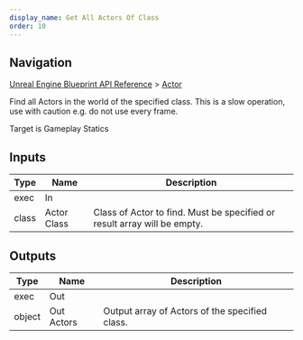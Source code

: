 ```yaml
---
display_name: Get All Actors Of Class
order: 10
---
```

## Navigation

[Unreal Engine Blueprint API Reference](https://dev.epicgames.com/documentation/en-us/unreal-engine/BlueprintAPI) > [Actor](https://dev.epicgames.com/documentation/en-us/unreal-engine/BlueprintAPI/Actor)

Find all Actors in the world of the specified class.
This is a slow operation, use with caution e.g. do not use every frame.

Target is Gameplay Statics

## Inputs

| Type | Name | Description |
| --- | --- | --- |
| exec | In |  |
| class | Actor Class | Class of Actor to find. Must be specified or result array will be empty. |

## Outputs

| Type | Name | Description |
| --- | --- | --- |
| exec | Out |  |
| object | Out Actors | Output array of Actors of the specified class. |
